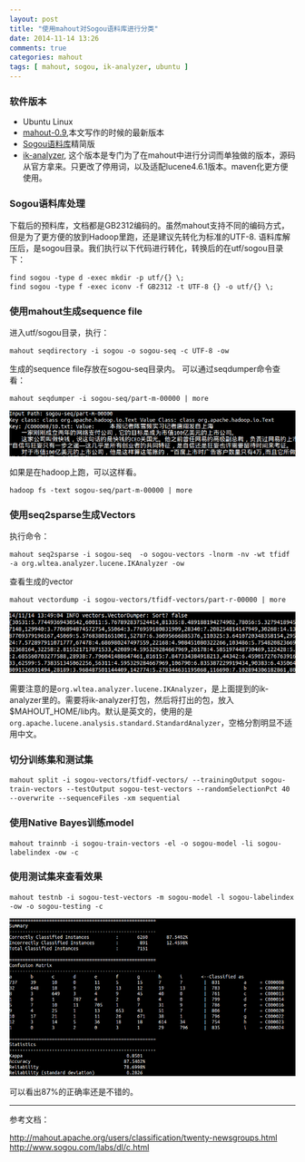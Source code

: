 ```yaml
---
layout: post
title: "使用mahout对Sogou语料库进行分类"
date: 2014-11-14 13:26
comments: true
categories: mahout
tags: [ mahout, sogou, ik-analyzer, ubuntu ]
---
```

### 软件版本
- Ubuntu Linux
- [mahout-0.9](http://mirror.bit.edu.cn/apache/mahout/0.9/mahout-distribution-0.9.tar.gz),本文写作的时候的最新版本
- [Sogou语料库](http://download.labs.sogou.com/dl/sogoulabdown/SogouC.reduced.20061102.tar.gz)精简版
- [ik-analyzer](https://github.com/blueshen/ik-analyzer), 这个版本是专门为了在mahout中进行分词而单独做的版本，源码从官方拿来。只更改了停用词，以及适配lucene4.6.1版本。maven化更方便使用。

### Sogou语料库处理
下载后的预料库，文档都是GB2312编码的。虽然mahout支持不同的编码方式，但是为了更方便的放到Hadoop里跑，还是建议先转化为标准的UTF-8.
语料库解压后，是sogou目录。我们执行以下代码进行转化，转换后的在utf/sogou目录下：

```shell
find sogou -type d -exec mkdir -p utf/{} \;
find sogou -type f -exec iconv -f GB2312 -t UTF-8 {} -o utf/{} \;
```

### 使用mahout生成sequence file
进入utf/sogou目录，执行：

```shell
mahout seqdirectory -i sogou -o sogou-seq -c UTF-8 -ow
```
生成的sequence file存放在sogou-seq目录内。
可以通过seqdumper命令查看：
<!--more-->
```shell
mahout seqdumper -i sogou-seq/part-m-00000 | more
```
![搜狗seqfile](/images/blog/2014/sogou-seqfile.png)

如果是在hadoop上跑，可以这样看。

```shell
hadoop fs -text sogou-seq/part-m-00000 | more
```

### 使用seq2sparse生成Vectors
执行命令：

```shell
mahout seq2sparse -i sogou-seq  -o sogou-vectors -lnorm -nv -wt tfidf -a org.wltea.analyzer.lucene.IKAnalyzer -ow
```

查看生成的vector
```
mahout vectordump -i sogou-vectors/tfidf-vectors/part-r-00000 | more
```
![搜狗 vector](/images/blog/2014/sogou-vector.png) 

需要注意的是`org.wltea.analyzer.lucene.IKAnalyzer`，是上面提到的ik-analyzer里的。需要将ik-analyzer打包，然后将打出的包，放入$MAHOUT_HOME/lib内。默认是英文的，使用的是`org.apache.lucene.analysis.standard.StandardAnalyzer`，空格分割明显不适用中文。

### 切分训练集和测试集

```shell
mahout split -i sogou-vectors/tfidf-vectors/ --trainingOutput sogou-train-vectors --testOutput sogou-test-vectors --randomSelectionPct 40 --overwrite --sequenceFiles -xm sequential
```

### 使用Native Bayes训练model

```shell
mahout trainnb -i sogou-train-vectors -el -o sogou-model -li sogou-labelindex -ow -c
```

### 使用测试集来查看效果

```shell
mahout testnb -i sogou-test-vectors -m sogou-model -l sogou-labelindex -ow -o sogou-testing -c
```
![mahout](/images/blog/2014/sogou-result.png)

可以看出87%的正确率还是不错的。

---
参考文档：

<http://mahout.apache.org/users/classification/twenty-newsgroups.html>
<http://www.sogou.com/labs/dl/c.html>
